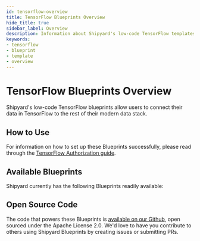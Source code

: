 ```yaml
---
id: tensorflow-overview
title: TensorFlow Blueprints Overview
hide_title: true
sidebar_label: Overview
description: Information about Shipyard's low-code TensorFlow templates.
keywords:
- tensorflow
- blueprint
- template
- overview
---
```


# TensorFlow Blueprints Overview

Shipyard's low-code TensorFlow blueprints allow users to connect their data in TensorFlow to the rest of their modern data stack.

## How to Use
For information on how to set up these Blueprints successfully, please read through the [TensorFlow Authorization guide](tensorflow-authorization.md).

## Available Blueprints
Shipyard currently has the following Blueprints readily available: 

## Open Source Code
The code that powers these Blueprints is [available on our Github](None), open sourced under the Apache License 2.0. We'd love to have you contribute to others using Shipyard Blueprints by creating issues or submitting PRs.
